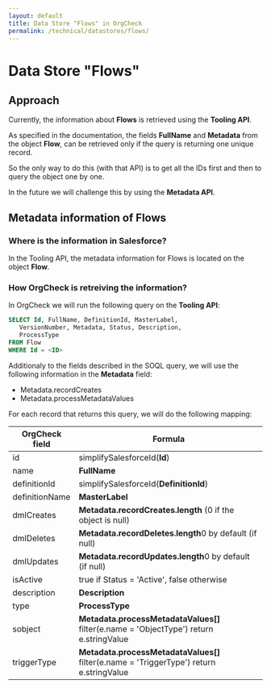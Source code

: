 ```yaml
---
layout: default
title: Data Store "Flows" in OrgCheck  
permalink: /technical/datastores/flows/
---
```


# Data Store "Flows"

## Approach

Currently, the information about **Flows** is retrieved using the **Tooling API**.

As specified in the documentation, the fields **FullName** and **Metadata** from the object **Flow**,
can be retrieved only if the query is returning one unique record.

So the only way to do this (with that API) is to get all the IDs first and then to query the object one by
one.

In the future we will challenge this by using the **Metadata API**.

## Metadata information of Flows

### Where is the information in Salesforce?

In the Tooling API, the metadata information for Flows is located on the object **Flow**.

### How OrgCheck is retreiving the information?

In OrgCheck we will run the following query on the **Tooling API**:

```SQL
SELECT Id, FullName, DefinitionId, MasterLabel, 
   VersionNumber, Metadata, Status, Description, 
   ProcessType 
FROM Flow 
WHERE Id = <ID>
```

Additionaly to the fields described in the SOQL query, we will use the following information 
in the **Metadata** field:
- Metadata.recordCreates
- Metadata.processMetadataValues

For each record that returns this query, we will do the following mapping:

| OrgCheck field                   | Formula                                                                                  |
| -------------------------------- | ---------------------------------------------------------------------------------------- |
| id                               | simplifySalesforceId(**Id**)                                                             |
| name                             | **FullName**                                                                             |
| definitionId                     | simplifySalesforceId(**DefinitionId**)                                                   |
| definitionName                   | **MasterLabel**                                                                          |
| dmlCreates                       | **Metadata.recordCreates.length** (0 if the object is null)                              |
| dmlDeletes                       | **Metadata.recordDeletes.length**0 by default (if null)                                  |
| dmlUpdates                       | **Metadata.recordUpdates.length**0 by default (if null)                                  |
| isActive                         | true if Status = 'Active', false otherwise                                               |
| description                      | **Description**                                                                          |
| type                             | **ProcessType**                                                                          |
| sobject                          | **Metadata.processMetadataValues[]** filter(e.name = 'ObjectType') return e.stringValue  |
| triggerType                      | **Metadata.processMetadataValues[]** filter(e.name = 'TriggerType') return e.stringValue |

